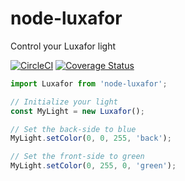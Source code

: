 # node-luxafor
Control your Luxafor light

[![CircleCI](https://circleci.com/gh/mattgoucher/node-luxafor/tree/master.svg?style=shield)](https://circleci.com/gh/mattgoucher/node-luxafor/tree/master) [![Coverage Status](https://coveralls.io/repos/github/mattgoucher/node-luxafor/badge.svg?branch=master)](https://coveralls.io/github/mattgoucher/node-luxafor?branch=master)


```js
import Luxafor from 'node-luxafor';

// Initialize your light
const MyLight = new Luxafor();

// Set the back-side to blue
MyLight.setColor(0, 0, 255, 'back');

// Set the front-side to green
MyLight.setColor(0, 255, 0, 'green');
```
